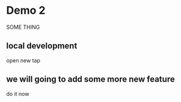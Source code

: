 # Demo 2

SOME THING 


## local development
 open new tap

 ## we will going to add some more new feature
  do it now